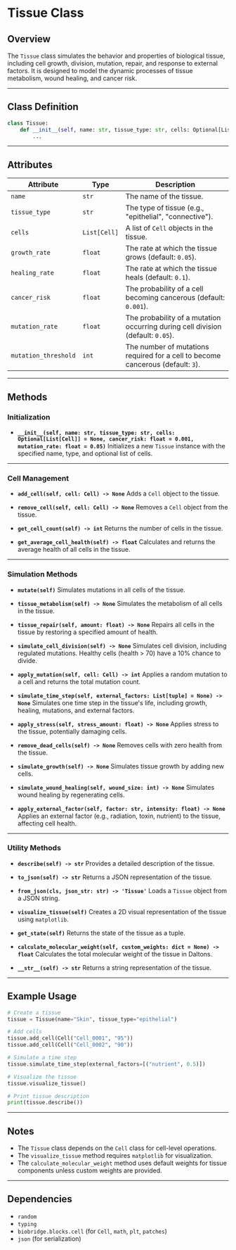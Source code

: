 # Tissue Class

## Overview
The `Tissue` class simulates the behavior and properties of biological tissue, including cell growth, division, mutation, repair, and response to external factors. It is designed to model the dynamic processes of tissue metabolism, wound healing, and cancer risk.

---

## Class Definition

```python
class Tissue:
    def __init__(self, name: str, tissue_type: str, cells: Optional[List[Cell]] = None, cancer_risk: float = 0.001, mutation_rate: float = 0.05):
        ...
```

---

## Attributes

| Attribute | Type | Description |
|-----------|------|-------------|
| `name` | `str` | The name of the tissue. |
| `tissue_type` | `str` | The type of tissue (e.g., "epithelial", "connective"). |
| `cells` | `List[Cell]` | A list of `Cell` objects in the tissue. |
| `growth_rate` | `float` | The rate at which the tissue grows (default: `0.05`). |
| `healing_rate` | `float` | The rate at which the tissue heals (default: `0.1`). |
| `cancer_risk` | `float` | The probability of a cell becoming cancerous (default: `0.001`). |
| `mutation_rate` | `float` | The probability of a mutation occurring during cell division (default: `0.05`). |
| `mutation_threshold` | `int` | The number of mutations required for a cell to become cancerous (default: `3`). |

---

## Methods

### Initialization
- **`__init__(self, name: str, tissue_type: str, cells: Optional[List[Cell]] = None, cancer_risk: float = 0.001, mutation_rate: float = 0.05)`**
  Initializes a new `Tissue` instance with the specified name, type, and optional list of cells.

---

### Cell Management
- **`add_cell(self, cell: Cell) -> None`**
  Adds a `Cell` object to the tissue.

- **`remove_cell(self, cell: Cell) -> None`**
  Removes a `Cell` object from the tissue.

- **`get_cell_count(self) -> int`**
  Returns the number of cells in the tissue.

- **`get_average_cell_health(self) -> float`**
  Calculates and returns the average health of all cells in the tissue.

---

### Simulation Methods
- **`mutate(self)`**
  Simulates mutations in all cells of the tissue.

- **`tissue_metabolism(self) -> None`**
  Simulates the metabolism of all cells in the tissue.

- **`tissue_repair(self, amount: float) -> None`**
  Repairs all cells in the tissue by restoring a specified amount of health.

- **`simulate_cell_division(self) -> None`**
  Simulates cell division, including regulated mutations. Healthy cells (health > 70) have a 10% chance to divide.

- **`apply_mutation(self, cell: Cell) -> int`**
  Applies a random mutation to a cell and returns the total mutation count.

- **`simulate_time_step(self, external_factors: List[tuple] = None) -> None`**
  Simulates one time step in the tissue's life, including growth, healing, mutations, and external factors.

- **`apply_stress(self, stress_amount: float) -> None`**
  Applies stress to the tissue, potentially damaging cells.

- **`remove_dead_cells(self) -> None`**
  Removes cells with zero health from the tissue.

- **`simulate_growth(self) -> None`**
  Simulates tissue growth by adding new cells.

- **`simulate_wound_healing(self, wound_size: int) -> None`**
  Simulates wound healing by regenerating cells.

- **`apply_external_factor(self, factor: str, intensity: float) -> None`**
  Applies an external factor (e.g., radiation, toxin, nutrient) to the tissue, affecting cell health.

---

### Utility Methods
- **`describe(self) -> str`**
  Provides a detailed description of the tissue.

- **`to_json(self) -> str`**
  Returns a JSON representation of the tissue.

- **`from_json(cls, json_str: str) -> 'Tissue'`**
  Loads a `Tissue` object from a JSON string.

- **`visualize_tissue(self)`**
  Creates a 2D visual representation of the tissue using `matplotlib`.

- **`get_state(self)`**
  Returns the state of the tissue as a tuple.

- **`calculate_molecular_weight(self, custom_weights: dict = None) -> float`**
  Calculates the total molecular weight of the tissue in Daltons.

- **`__str__(self) -> str`**
  Returns a string representation of the tissue.

---

## Example Usage

```python
# Create a tissue
tissue = Tissue(name="Skin", tissue_type="epithelial")

# Add cells
tissue.add_cell(Cell("Cell_0001", "95"))
tissue.add_cell(Cell("Cell_0002", "90"))

# Simulate a time step
tissue.simulate_time_step(external_factors=[("nutrient", 0.5)])

# Visualize the tissue
tissue.visualize_tissue()

# Print tissue description
print(tissue.describe())
```

---

## Notes
- The `Tissue` class depends on the `Cell` class for cell-level operations.
- The `visualize_tissue` method requires `matplotlib` for visualization.
- The `calculate_molecular_weight` method uses default weights for tissue components unless custom weights are provided.

---

## Dependencies
- `random`
- `typing`
- `biobridge.blocks.cell` (for `Cell`, `math`, `plt`, `patches`)
- `json` (for serialization)

